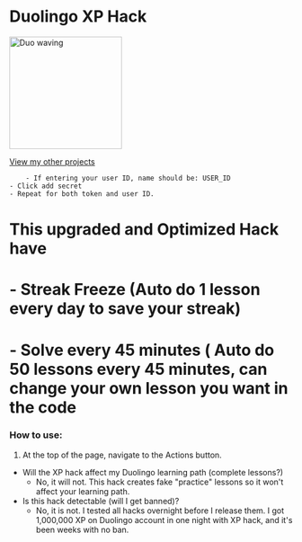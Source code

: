 # Duolingo XP Hack
<img src="https://raw.githubusercontent.com/blurskydev/DUOS/main/gui-asset/duolingo-love-icon.png" alt="Duo waving" width="200px">

[View my other projects](https://github.com/cole-bauml)


        - If entering your user ID, name should be: USER_ID
    - Click add secret
    - Repeat for both token and user ID.
# This upgraded and Optimized Hack have
# - Streak Freeze (Auto do 1 lesson every day to save your streak)
# - Solve every 45 minutes ( Auto do 50 lessons every 45 minutes, can change your own lesson you want in the code

### How to use:
1. At the top of the page, navigate to the Actions button. 

- Will the XP hack affect my Duolingo learning path (complete lessons?)
    - No, it will not. This hack creates fake "practice" lessons so it won't affect your learning path.
- Is this hack detectable (will I get banned)?
    - No, it is not. I tested all hacks overnight before I release them. I got 1,000,000 XP on Duolingo account in one night with XP hack, and it's been weeks with no ban.
